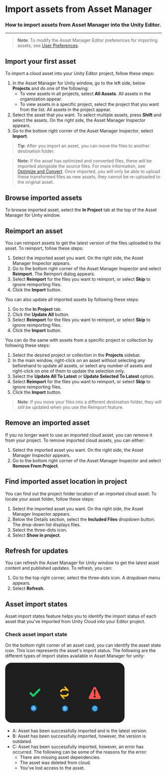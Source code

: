 # Import assets from Asset Manager

### How to import assets from Asset Manager into the Unity Editor.

---

> **Note**:
> To modify the Asset Manager Editor preferences for importing assets, see [User Preferences](preferences.md).

## Import your first asset

To import a cloud asset into your Unity Editor project, follow these steps:

1. In the Asset Manager for Unity window, go to the left side, below **Projects** and do one of the following:
    - To view assets in all projects, select **All Assets**. All assets in the organization appear.
    - To view assets in a specific project, select the project that you want from the list. All assets in the project appear.
2. Select the asset that you want. To select multiple assets, press **Shift** and select the assets. On the right side, the Asset Manager Inspector appears.
3. Go to the bottom right corner of the Asset Manager Inspector, select **Import**.

> **Tip**:
After you import an asset, you can move the files to another destination folder.

> **Note**:
If the asset has optimized and converted files, these will be imported alongside the source files. For more information, see [Optimize and Convert](https://docs.unity.com/cloud/en-us/asset-manager/optimize-and-convert).
Once imported, you will only be able to upload these transformed files as new assets, they cannot be re-uploaded to the original asset.

## Browse imported assets

To browse imported asset, select the **In Project** tab at the top of the Asset Manager for Unity window.

## Reimport an asset

You can reimport assets to get the latest version of the files uploaded to the asset. To reimport, follow these steps:

1. Select the imported asset you want. On the right side, the Asset Manager Inspector appears.
2. Go to the bottom right corner of the Asset Manager Inspector and select **Reimport**. The Reimport dialog appears.
3. Select **Reimport** for the files you want to reimport, or select **Skip** to ignore reimporting files.
4. Click the **Import** button.

You can also update all imported assets by following these steps:

1. Go to the **In Project** tab.
2. Click the **Update All** button.
3. Select **Reimport** for the files you want to reimport, or select **Skip** to ignore reimporting files.
4. Click the **Import** button.

You can do the same with assets from a specific project or collection by following these steps:

1. Select the desired project or collection in the **Projects** sidebar.
2. In the main window, right-click on an asset without selecting any beforehand to update all assets, or select any number of assets and right-click on one of them to update the selection only.
3. Select the **Update All To Latest** or **Update Selected To Latest** option.
4. Select **Reimport** for the files you want to reimport, or select **Skip** to ignore reimporting files.
5. Click the **Import** button.

> **Note**:
If you move your files into a different destination folder, they will still be updated when you use the Reimport feature.

## Remove an imported asset

If you no longer want to use an imported cloud asset, you can remove it from your project. To remove imported cloud assets, you can either:

1. Select the imported asset you want. On the right side, the Asset Manager Inspector appears.
2. Go to the bottom right corner of the Asset Manager Inspector and select **Remove From Project**.

## Find imported asset location in project

You can find out the project folder location of an imported cloud asset. To locate your asset folder, follow these steps:

1. Select the imported asset you want. On the right side, the Asset Manager Inspector appears.
2. Below the Details section, select the **Included Files** dropdown button. The drop-down list displays files.
3. Select the three-dots icon.
4. Select **Show in project**.

## Refresh for updates

You can refresh the Asset Manager for Unity window to get the latest asset content and published updates. To refresh, you can:

1. Go to the top right corner, select the three-dots icon. A dropdown menu appears.
2. Select **Refresh**.

## Asset import states

Asset import states feature helps you to identify the import status of each asset that you've imported from Unity Cloud into your Editor project.

### Check asset import state

On the bottom right corner of an asset card, you can identify the asset state icon. This icon represents the asset's import status. The following are the different types of import states available in Asset Manager for unity:

![Asset import states](./images/asset-import-state.png)

- A: Asset has been successfully imported and is the latest version.
- B: Asset has been successfully imported, however, the version is outdated.
- C: Asset has been successfully imported, however, an error has occurred. The following can be some of the reasons for the error:
    - There are missing asset dependencies.
    - The asset was deleted from cloud.
    - You've lost access to the asset.


